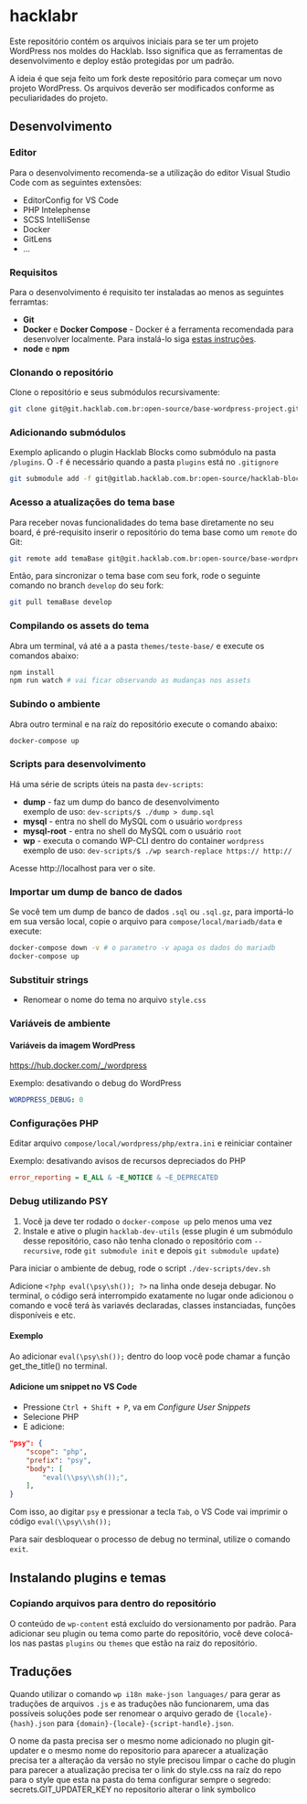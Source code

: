 # hacklabr

Este repositório contém os arquivos iniciais para se ter um projeto WordPress
nos moldes do Hacklab. Isso significa que as ferramentas de desenvolvimento
e deploy estão protegidas por um padrão.

A ideia é que seja feito um fork deste repositório para começar um novo projeto
WordPress. Os arquivos deverão ser modificados conforme as peculiaridades do
projeto.

## Desenvolvimento

### Editor

Para o desenvolvimento recomenda-se a utilização do editor Visual Studio Code com as seguintes extensões:

- EditorConfig for VS Code
- PHP Intelephense
- SCSS IntelliSense
- Docker
- GitLens
- ...

### Requisitos

Para o desenvolvimento é requisito ter instaladas ao menos as seguintes ferramtas:

- **Git**
- **Docker** e **Docker Compose** - Docker é a ferramenta recomendada para desenvolver localmente. Para instalá-lo siga [estas instruções](https://docs.docker.com/install/#supported-platforms).
- **node** e **npm**

### Clonando o repositório

Clone o repositório e seus submódulos recursivamente:

```bash
git clone git@git.hacklab.com.br:open-source/base-wordpress-project.git --recursive
```

### Adicionando submódulos

Exemplo aplicando o plugin Hacklab Blocks como submódulo na pasta `/plugins`. O `-f` é necessário quando a pasta `plugins` está no `.gitignore`

```bash
git submodule add -f git@gitlab.hacklab.com.br:open-source/hacklab-blocks.git plugins/hacklab-blocks
```

### Acesso a atualizações do tema base

Para receber novas funcionalidades do tema base diretamente no seu board, é pré-requisito inserir o repositório do tema base como um `remote` do Git:

```bash
git remote add temaBase git@git.hacklab.com.br:open-source/base-wordpress-project.git
```

Então, para sincronizar o tema base com seu fork, rode o seguinte comando no branch `develop` do seu fork:

```bash
git pull temaBase develop
```

### Compilando os assets do tema

Abra um terminal, vá até a a pasta `themes/teste-base/` e execute os comandos abaixo:

```bash
npm install
npm run watch # vai ficar observando as mudanças nos assets
```

### Subindo o ambiente

Abra outro terminal e na raíz do repositório execute o comando abaixo:

```bash
docker-compose up
```

### Scripts para desenvolvimento

Há uma série de scripts úteis na pasta `dev-scripts`:

- **dump** - faz um dump do banco de desenvolvimento<br>
    exemplo de uso: `dev-scripts/$ ./dump > dump.sql`
- **mysql** - entra no shell do MySQL com o usuário `wordpress`
- **mysql-root** - entra no shell do MySQL com o usuário `root`
- **wp** - executa o comando WP-CLI dentro do container `wordpress`<br>
    exemplo de uso: `dev-scripts/$ ./wp search-replace https:// http://`

Acesse http://localhost para ver o site.

### Importar um dump de banco de dados

Se você tem um dump de banco de dados `.sql` ou `.sql.gz`, para importá-lo em sua versão local, copie o arquivo para `compose/local/mariadb/data` e execute:

```bash
docker-compose down -v # o parametro -v apaga os dados do mariadb
docker-compose up
```

### Substituir strings

- Renomear o nome do tema no arquivo `style.css`

### Variáveis de ambiente

#### Variáveis da imagem WordPress

https://hub.docker.com/_/wordpress

Exemplo: desativando o debug do WordPress

```yaml
WORDPRESS_DEBUG: 0
```

### Configurações PHP

Editar arquivo `compose/local/wordpress/php/extra.ini` e reiniciar container

Exemplo: desativando avisos de recursos depreciados do PHP

```ini
error_reporting = E_ALL & ~E_NOTICE & ~E_DEPRECATED
```

### Debug utilizando PSY

1. Você ja deve ter rodado o `docker-compose up` pelo menos uma vez
2. Instale e ative o plugin `hacklab-dev-utils` (esse plugin é um submódulo desse repositório, caso não tenha clonado o repositório com `--recursive`, rode `git submodule init` e depois `git submodule update`)

Para iniciar o ambiente de debug, rode o script `./dev-scripts/dev.sh`

Adicione `<?php eval(\psy\sh()); ?>` na linha onde deseja debugar. No terminal, o código será interrompido exatamente no lugar onde adicionou o comando e você terá às variavés declaradas, classes instanciadas, funções disponíveis e etc.

#### Exemplo

Ao adicionar `eval(\psy\sh());` dentro do loop você pode chamar a função get_the_title() no terminal.

#### Adicione um snippet no VS Code

- Pressione `Ctrl + Shift + P`, va em *Configure User Snippets*
- Selecione PHP
- E adicione:

```json
"psy": {
    "scope": "php",
    "prefix": "psy",
    "body": [
        "eval(\\psy\\sh());",
    ],
}
```

Com isso, ao digitar `psy` e pressionar a tecla `Tab`, o VS Code vai imprimir o códígo `eval(\\psy\\sh());`

Para sair desbloquear o processo de debug no terminal, utilize o comando `exit`.

## Instalando plugins e temas

### Copiando arquivos para dentro do repositório

O conteúdo de `wp-content` está excluído do versionamento por padrão. Para adicionar seu plugin ou tema como parte do repositório, você deve colocá-los nas pastas `plugins` ou `themes` que estão na raiz do repositório.

## Traduções

Quando utilizar o comando `wp i18n make-json languages/` para gerar as traduções de arquivos `.js` e as traduções não funcionarem, uma das possíveis soluções pode ser renomear o arquivo gerado de `{locale}-{hash}.json` para `{domain}-{locale}-{script-handle}.json`.

O nome da pasta precisa ser o mesmo nome adicionado no plugin git-updater e o mesmo nome do repositorio
para aparecer a atualização precisa ter a alteração da versão no style
precisou limpar o cache do plugin para parecer a atualização
precisa ter o link do style.css na raíz do repo para o style que esta na pasta do tema
configurar sempre o segredo: secrets.GIT_UPDATER_KEY no repositorio
alterar o link symbolico